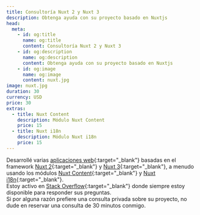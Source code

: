 ```yaml
---
title: Consultoría Nuxt 2 y Nuxt 3
description: Obtenga ayuda con su proyecto basado en Nuxtjs
head:
  meta:
    - id: og:title
      name: og:title
      content: Consultoría Nuxt 2 y Nuxt 3
    - id: og:description
      name: og:description
      content: Obtenga ayuda con su proyecto basado en Nuxtjs
    - id: og:image
      name: og:image
      content: nuxt.jpg
image: nuxt.jpg
duration: 30
currency: USD
price: 30
extras:
  - title: Nuxt Content
    description: Módulo Nuxt Content
    price: 15
  - title: Nuxt i18n
    description: Módulo Nuxt i18n
    price: 15
---
```

Desarrollé varias [aplicaciones web](https://github.com/learntheropes?tab=repositories){:target="_blank"} basadas en el framework [Nuxt 2](https://v2.nuxt.com/){:target="_blank"} y [Nuxt 3](https://nuxt.com/){:target="_blank"}, a menudo usando los módulos [Nuxt Content](https://content.nuxtjs.org/){:target="_blank"} y [Nuxt i18n](https://v8.i18n.nuxtjs.org/){:target="_blank"}.  
Estoy activo en [Stack Overflow](https://stackoverflow.com/users/11258206/learntheropes){:target="_blank"} donde siempre estoy disponible para responder sus preguntas.  
Si por alguna razón prefiere una consulta privada sobre su proyecto, no dude en reservar una consulta de 30 minutos conmigo.